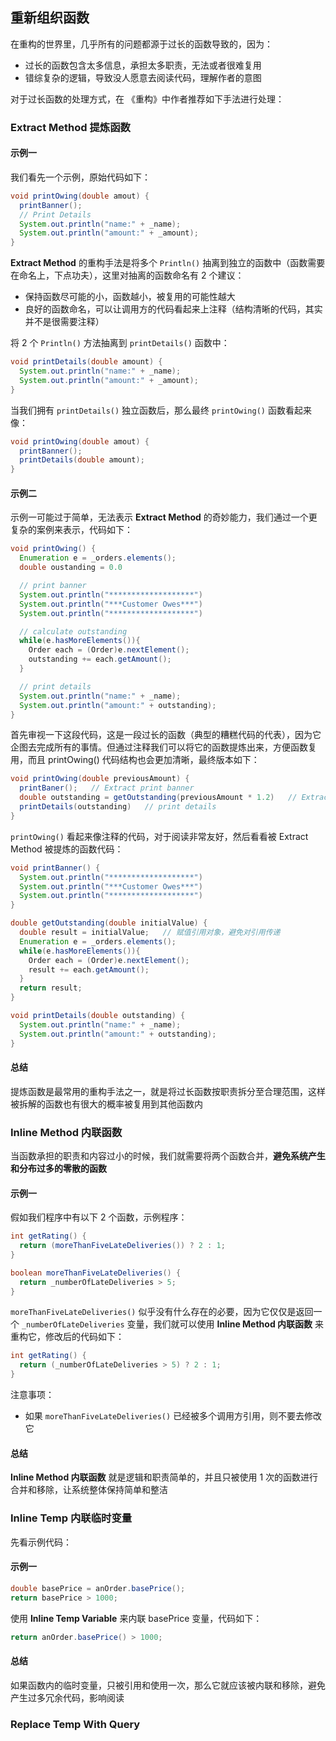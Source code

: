 ## 重新组织函数

在重构的世界里，几乎所有的问题都源于过长的函数导致的，因为：
- 过长的函数包含太多信息，承担太多职责，无法或者很难复用
- 错综复杂的逻辑，导致没人愿意去阅读代码，理解作者的意图

对于过长函数的处理方式，在 《重构》中作者推荐如下手法进行处理：

### Extract Method 提炼函数

#### 示例一
我们看先一个示例，原始代码如下：
```java
void printOwing(double amout) {
  printBanner();
  // Print Details
  System.out.println("name:" + _name);
  System.out.println("amount:" + _amount);
}
```

**Extract Method** 的重构手法是将多个 `Println()` 抽离到独立的函数中（函数需要在命名上，下点功夫），这里对抽离的函数命名有 2 个建议：
- 保持函数尽可能的小，函数越小，被复用的可能性越大
- 良好的函数命名，可以让调用方的代码看起来上注释（结构清晰的代码，其实并不是很需要注释）

将 2 个 `Println()` 方法抽离到 `printDetails()` 函数中：
```java
void printDetails(double amount) {
  System.out.println("name:" + _name);
  System.out.println("amount:" + _amount);
}
```

当我们拥有 `printDetails()` 独立函数后，那么最终 `printOwing()` 函数看起来像：
```java
void printOwing(double amout) {
  printBanner();
  printDetails(double amount);
}
```

#### 示例二
示例一可能过于简单，无法表示 **Extract Method** 的奇妙能力，我们通过一个更复杂的案例来表示，代码如下：
```java
void printOwing() {
  Enumeration e = _orders.elements();
  double oustanding = 0.0

  // print banner
  System.out.println("*******************")
  System.out.println("***Customer Owes***")
  System.out.println("*******************")

  // calculate outstanding
  while(e.hasMoreElements()){
    Order each = (Order)e.nextElement();
    outstanding += each.getAmount();
  }

  // print details
  System.out.println("name:" + _name);
  System.out.println("amount:" + outstanding); 
}
```

首先审视一下这段代码，这是一段过长的函数（典型的糟糕代码的代表），因为它企图去完成所有的事情。但通过注释我们可以将它的函数提炼出来，方便函数复用，而且 printOwing() 代码结构也会更加清晰，最终版本如下：
```java
void printOwing(double previousAmount) {
  printBaner();   // Extract print banner
  double outstanding = getOutstanding(previousAmount * 1.2)   // Extract calculate outstanding
  printDetails(outstanding)   // print details
}
```

`printOwing()` 看起来像注释的代码，对于阅读非常友好，然后看看被 Extract Method 被提炼的函数代码：
```java
void printBanner() {
  System.out.println("*******************")
  System.out.println("***Customer Owes***")
  System.out.println("*******************")  
}

double getOutstanding(double initialValue) {
  double result = initialValue;   // 赋值引用对象，避免对引用传递
  Enumeration e = _orders.elements();
  while(e.hasMoreElements()){
    Order each = (Order)e.nextElement();
    result += each.getAmount();
  }
  return result;
}

void printDetails(double outstanding) {
  System.out.println("name:" + _name);
  System.out.println("amount:" + outstanding); 
}
```

#### 总结
提炼函数是最常用的重构手法之一，就是将过长函数按职责拆分至合理范围，这样被拆解的函数也有很大的概率被复用到其他函数内


### Inline Method 内联函数

当函数承担的职责和内容过小的时候，我们就需要将两个函数合并，**避免系统产生和分布过多的零散的函数**

#### 示例一
假如我们程序中有以下 2 个函数，示例程序：
```java
int getRating() {
  return (moreThanFiveLateDeliveries()) ? 2 : 1;
}

boolean moreThanFiveLateDeliveries() {
  return _numberOfLateDeliveries > 5;
}
```

`moreThanFiveLateDeliveries()` 似乎没有什么存在的必要，因为它仅仅是返回一个 `_numberOfLateDeliveries` 变量，我们就可以使用 **Inline Method 内联函数** 来重构它，修改后的代码如下：
```java
int getRating() {
  return (_numberOfLateDeliveries > 5) ? 2 : 1;
}
```
注意事项：
- 如果 `moreThanFiveLateDeliveries()` 已经被多个调用方引用，则不要去修改它

#### 总结
**Inline Method 内联函数** 就是逻辑和职责简单的，并且只被使用 1 次的函数进行合并和移除，让系统整体保持简单和整洁

### Inline Temp 内联临时变量
先看示例代码：
#### 示例一
```java
double basePrice = anOrder.basePrice();
return basePrice > 1000;
```

使用 **Inline Temp Variable** 来内联 basePrice 变量，代码如下：
```java
return anOrder.basePrice() > 1000;
```

#### 总结
如果函数内的临时变量，只被引用和使用一次，那么它就应该被内联和移除，避免产生过多冗余代码，影响阅读

### Replace Temp With Query 